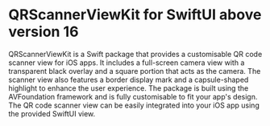 # QRScannerViewKit for SwiftUI above version 16

QRScannerViewKit is a Swift package that provides a customisable QR code scanner view for iOS apps. 
It includes a full-screen camera view with a transparent black overlay and a square portion that acts as the camera. 
The scanner view also features a border display mark and a capsule-shaped highlight to enhance the user experience. 
The package is built using the AVFoundation framework and is fully customisable to fit your app's design. 
The QR code scanner view can be easily integrated into your iOS app using the provided SwiftUI view.
